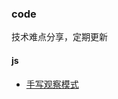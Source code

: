 ### code

技术难点分享，定期更新

#### js
-  [手写观察模式]([docs/js/observer/index.md](https://github.com/NewPrototype/code/blob/master/doc/js/observer/index.md)) 

